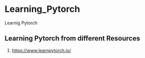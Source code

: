 # Learning_Pytorch
 Learnig Pytorch

 ## Learning Pytorch from different Resources

 1.  https://www.learnpytorch.io/
